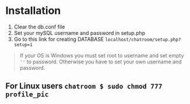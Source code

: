 # Installation 
1. Clear the db.conf file
2. Set your mySQL username and password in setup.php
3. Go to this link for creating DATABASE `localhost/chatroom/setup.php?setup=1`

>If your OS is Windows you must set root to username and set empty `''` to password.
>Otherwise you have to set your own username and password.


## For Linux users `chatroom $ sudo chmod 777 profile_pic`

